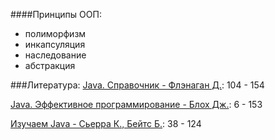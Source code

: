 ####Принципы ООП:
- полиморфизм 
- инкапсуляция 
- наследование
- абстракция

###Литература:
[Java. Справочник - Флэнаган Д.](http://gen.lib.rus.ec/book/index.php?md5=9A8F95A5F9DA2E98D34F3BE66BDB946E): 104 - 154

[Java. Эффективное программирование - Блох Дж.](http://gen.lib.rus.ec/book/index.php?md5=25908E8431AD9C9DF84639BE2EB1C687): 6 - 153

[Изучаем Java - Сьерра К., Бейтс Б.](http://gen.lib.rus.ec/book/index.php?md5=CA7B4123E75E174AB2A0B2CB7F9A766E): 38 - 124